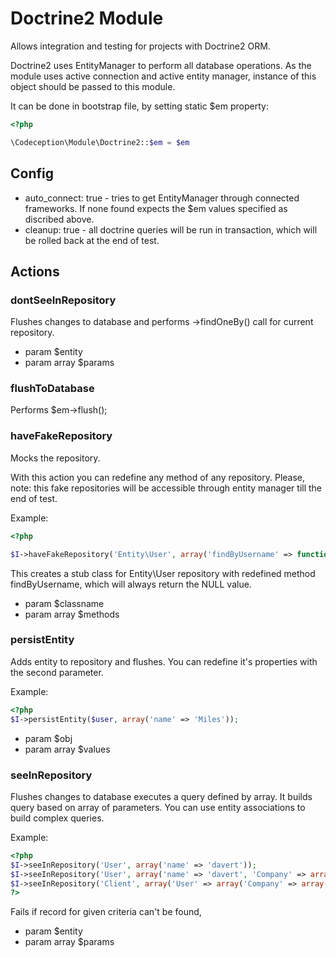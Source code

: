 # Doctrine2 Module

Allows integration and testing for projects with Doctrine2 ORM.

Doctrine2 uses EntityManager to perform all database operations.
As the module uses active connection and active entity manager, instance of this object should be passed to this module.

It can be done in bootstrap file, by setting static $em property:

``` php
<?php

\Codeception\Module\Doctrine2::$em = $em

```

## Config

* auto_connect: true - tries to get EntityManager through connected frameworks. If none found expects the $em values specified as discribed above.
* cleanup: true - all doctrine queries will be run in transaction, which will be rolled back at the end of test.

## Actions


### dontSeeInRepository


Flushes changes to database and performs ->findOneBy() call for current repository.

 * param $entity
 * param array $params


### flushToDatabase


Performs $em->flush();


### haveFakeRepository


Mocks the repository.

With this action you can redefine any method of any repository.
Please, note: this fake repositories will be accessible through entity manager till the end of test.

Example:

``` php
<?php

$I->haveFakeRepository('Entity\User', array('findByUsername' => function($username) {  return null; }));

```

This creates a stub class for Entity\User repository with redefined method findByUsername, which will always return the NULL value.

 * param $classname
 * param array $methods


### persistEntity


Adds entity to repository and flushes. You can redefine it's properties with the second parameter.

Example:

``` php
<?php
$I->persistEntity($user, array('name' => 'Miles'));
```

 * param $obj
 * param array $values


### seeInRepository


Flushes changes to database executes a query defined by array.
It builds query based on array of parameters.
You can use entity associations to build complex queries.

Example:

``` php
<?php
$I->seeInRepository('User', array('name' => 'davert'));
$I->seeInRepository('User', array('name' => 'davert', 'Company' => array('name' => 'Codegyre')));
$I->seeInRepository('Client', array('User' => array('Company' => array('name' => 'Codegyre')));
?>
```

Fails if record for given criteria can\'t be found,

 * param $entity
 * param array $params
